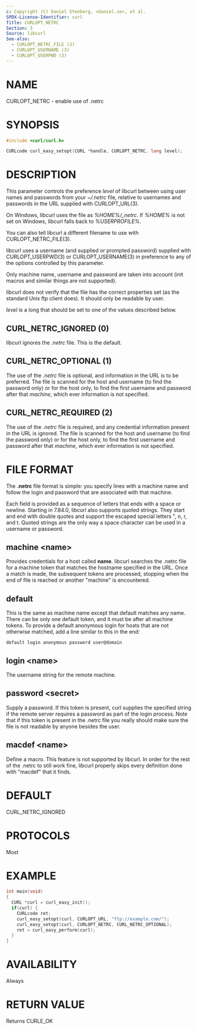 ```yaml
---
c: Copyright (C) Daniel Stenberg, <daniel.se>, et al.
SPDX-License-Identifier: curl
Title: CURLOPT_NETRC
Section: 3
Source: libcurl
See-also:
  - CURLOPT_NETRC_FILE (3)
  - CURLOPT_USERNAME (3)
  - CURLOPT_USERPWD (3)
---
```


# NAME

CURLOPT_NETRC - enable use of .netrc

# SYNOPSIS

~~~c
#include <curl/curl.h>

CURLcode curl_easy_setopt(CURL *handle, CURLOPT_NETRC, long level);
~~~

# DESCRIPTION

This parameter controls the preference *level* of libcurl between using
user names and passwords from your *~/.netrc* file, relative to usernames
and passwords in the URL supplied with CURLOPT_URL(3).

On Windows, libcurl uses the file as *%HOME%/_netrc*. If *%HOME%* is
not set on Windows, libcurl falls back to *%USERPROFILE%*.

You can also tell libcurl a different filename to use with
CURLOPT_NETRC_FILE(3).

libcurl uses a username (and supplied or prompted password) supplied with
CURLOPT_USERPWD(3) or CURLOPT_USERNAME(3) in preference to any of
the options controlled by this parameter.

Only machine name, username and password are taken into account (init macros
and similar things are not supported).

libcurl does not verify that the file has the correct properties set (as the
standard Unix ftp client does). It should only be readable by user.

*level* is a long that should be set to one of the values described below.

## CURL_NETRC_IGNORED (0)

libcurl ignores the *.netrc* file. This is the default.

## CURL_NETRC_OPTIONAL (1)

The use of the *.netrc* file is optional, and information in the URL is to
be preferred. The file is scanned for the host and username (to find the
password only) or for the host only, to find the first username and password
after that *machine*, which ever information is not specified.

## CURL_NETRC_REQUIRED (2)

The use of the *.netrc* file is required, and any credential information
present in the URL is ignored. The file is scanned for the host and username
(to find the password only) or for the host only, to find the first username
and password after that *machine*, which ever information is not
specified.

# FILE FORMAT

The **.netrc** file format is simple: you specify lines with a machine name
and follow the login and password that are associated with that machine.

Each field is provided as a sequence of letters that ends with a space or
newline. Starting in 7.84.0, libcurl also supports quoted strings. They start
and end with double quotes and support the escaped special letters ", n,
r, and t. Quoted strings are the only way a space character can be used in
a username or password.

## machine \<name\>

Provides credentials for a host called **name**. libcurl searches the .netrc
file for a machine token that matches the hostname specified in the URL. Once
a match is made, the subsequent tokens are processed, stopping when the end of
file is reached or another "machine" is encountered.

## default

This is the same as machine name except that default matches any name. There
can be only one default token, and it must be after all machine tokens. To
provide a default anonymous login for hosts that are not otherwise matched,
add a line similar to this in the end:

    default login anonymous password user@domain

## login \<name\>

The username string for the remote machine.

## password \<secret\>

Supply a password. If this token is present, curl supplies the specified
string if the remote server requires a password as part of the login process.
Note that if this token is present in the .netrc file you really should make
sure the file is not readable by anyone besides the user.

## macdef \<name\>

Define a macro. This feature is not supported by libcurl. In order for the
rest of the .netrc to still work fine, libcurl properly skips every definition
done with "macdef" that it finds.

# DEFAULT

CURL_NETRC_IGNORED

# PROTOCOLS

Most

# EXAMPLE

~~~c
int main(void)
{
  CURL *curl = curl_easy_init();
  if(curl) {
    CURLcode ret;
    curl_easy_setopt(curl, CURLOPT_URL, "ftp://example.com/");
    curl_easy_setopt(curl, CURLOPT_NETRC, CURL_NETRC_OPTIONAL);
    ret = curl_easy_perform(curl);
  }
}
~~~

# AVAILABILITY

Always

# RETURN VALUE

Returns CURLE_OK
